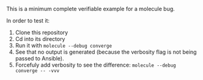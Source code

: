 This is a minimum complete verifiable example for a molecule bug.

In order to test it:

1. Clone this repository
2. Cd into its directory
3. Run it with `molecule --debug converge`
4. See that no output is generated (because the verbosity flag is not being passed to Ansible).
5. Forcefuly add verbosity to see the difference: `molecule --debug converge -- -vvv`

